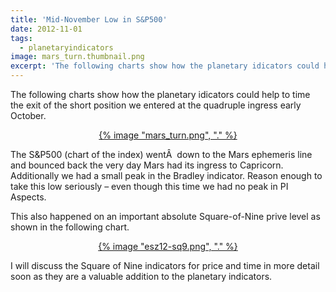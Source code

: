 ```yaml
---
title: 'Mid-November Low in S&P500'
date: 2012-11-01
tags:
  - planetaryindicators
image: mars_turn.thumbnail.png
excerpt: 'The following charts show how the planetary idicators could help to time the exit of the short position we entered at the quadruple ingress early October.'
---
```

<p>The following charts show how the planetary idicators could help to time the exit of the short position we entered at the quadruple ingress early October.</p>
<p></p>
<p style="text-align: center"><a href='{% image "mars_turn.png", "linkonly" %}' title="mars_turn.png">{% image "mars_turn.png", "." %}</a></p>
<p>The S&amp;P500 (chart of the index) wentÂ  down to the Mars ephemeris line and bounced back the very day Mars had its ingress to Capricorn. Additionally we had a small peak in the Bradley indicator. Reason enough to take this low seriously – even though this time we had no peak in PI Aspects.</p>
<p>This also happened on an important absolute Square-of-Nine prive level as shown in the following chart.</p>
<p></p>
<p style="text-align: center"><a href='{% image "esz12-sq9.png", "linkonly" %}' title="esz12-sq9.png">{% image "esz12-sq9.png", "." %}</a></p>
<p>I will discuss the Square of Nine indicators for price and time in more detail soon as they are a valuable addition to the planetary indicators.</p>
